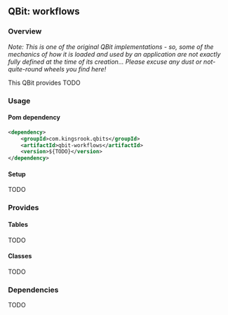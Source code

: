 ## QBit:  workflows

### Overview
*Note:  This is one of the original QBit implementations - so, some of the mechanics of how
it is loaded and used by an application are not exactly fully defined at the time of its
creation... Please excuse any dust or not-quite-round wheels you find here!*

This QBit provides TODO

### Usage

#### Pom dependency
```xml
<dependency>
    <groupId>com.kingsrook.qbits</groupId>
    <artifactId>qbit-workflows</artifactId>
    <version>${TODO}</version>
</dependency>
```

#### Setup
TODO

### Provides
#### Tables
TODO

#### Classes
TODO

### Dependencies
TODO

